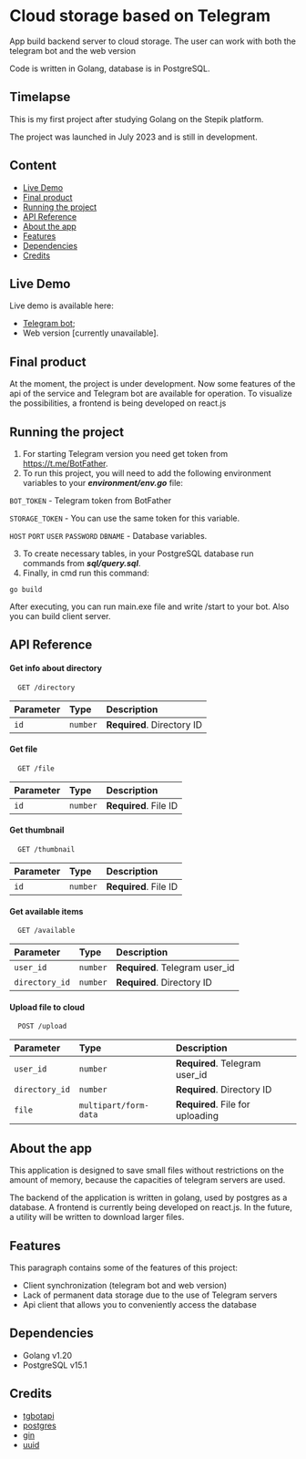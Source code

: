 
# Cloud storage based on Telegram

App build backend server to cloud storage. The user can work with both the telegram bot and the web version

Code is written in Golang, database is in PostgreSQL. 

## Timelapse
This is my first project after studying Golang on the Stepik platform.

The project was launched in July 2023 and is still in development.

## Content
- [Live Demo](https://github.com/egor-denisov/golang-tg-cloud#live-demo)
- [Final product](https://github.com/egor-denisov/golang-tg-cloud#final-product)
- [Running the project](https://github.com/egor-denisov/golang-tg-cloud#running-the-project)
- [API Reference](https://github.com/egor-denisov/golang-tg-cloud#api-reference)
- [About the app](https://github.com/egor-denisov/golang-tg-cloud#about-the-app)
- [Features](https://github.com/egor-denisov/golang-tg-cloud#features)
- [Dependencies](https://github.com/egor-denisov/golang-tg-cloud#dependencies)
- [Credits](https://github.com/egor-denisov/golang-tg-cloud#credits)

## Live Demo
Live demo is available here: 
- [Telegram bot](https://t.me/StorageTest1Bot);
- Web version [currently unavailable].
## Final product

At the moment, the project is under development. Now some features of the api of the service and Telegram bot are available for operation. To visualize the possibilities, a frontend is being developed on react.js

## Running the project
1) For starting Telegram version you need get token from https://t.me/BotFather. 
2) To run this project, you will need to add the following environment variables to your ***environment/env.go*** file:

`BOT_TOKEN` - Telegram token from BotFather

`STORAGE_TOKEN` - You can use the same token for this variable.

`HOST` `PORT` `USER` `PASSWORD` `DBNAME` - Database variables.

3) To create necessary tables, in your PostgreSQL database run commands from ***sql/query.sql***.
4) Finally, in cmd run this command:

```
go build
```
Аfter executing, you can run main.exe file and write /start to your bot. Also you can build client server.


## API Reference

#### Get info about directory

```http
  GET /directory
```

| Parameter | Type     | Description                |
| :-------- | :------- | :------------------------- |
| `id` | `number` | **Required**. Directory ID |

#### Get file

```http
  GET /file
```

| Parameter | Type     | Description                       |
| :-------- | :------- | :-------------------------------- |
| `id` | `number` | **Required**. File ID |

#### Get thumbnail

```http
  GET /thumbnail
```

| Parameter | Type     | Description                       |
| :-------- | :------- | :-------------------------------- |
| `id` | `number` | **Required**. File ID |

#### Get available items

```http
  GET /available
```

| Parameter | Type     | Description                       |
| :-------- | :------- | :-------------------------------- |
| `user_id` | `number` | **Required**. Telegram user_id |
| `directory_id` | `number` | **Required**. Directory ID |

#### Upload file to cloud

```http
  POST /upload
```

| Parameter | Type     | Description                       |
| :-------- | :------- | :-------------------------------- |
| `user_id` | `number` | **Required**. Telegram user_id|
| `directory_id` | `number` | **Required**. Directory ID |
| `file` | `multipart/form-data` | **Required**. File for uploading |


## About the app

This application is designed to save small files without restrictions on the amount of memory, because the capacities of telegram servers are used.

The backend of the application is written in golang, used by postgres as a database. A frontend is currently being developed on react.js. In the future, a utility will be written to download larger files.

## Features

This paragraph contains some of the features of this project:

- Сlient synchronization (telegram bot and web version)
- Lack of permanent data storage due to the use of Telegram servers
- Api client that allows you to conveniently access the database

## Dependencies
- Golang v1.20
- PostgreSQL v15.1

## Credits
- [tgbotapi](https://github.com/go-telegram-bot-api/telegram-bot-api/v5)
- [postgres](https://github.com/lib/pq)
- [gin](https://github.com/gin-gonic/gin)
- [uuid](https://github.com/google/uuid)
